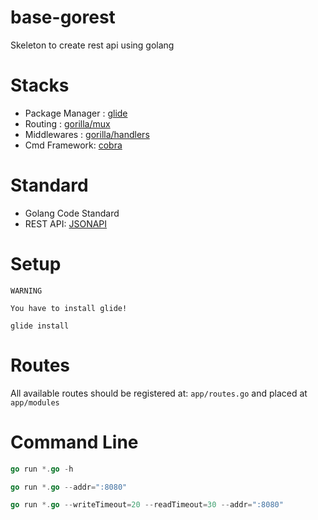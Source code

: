 # base-gorest

Skeleton to create rest api using golang

# Stacks

- Package Manager : [glide](http://glide.sh/)
- Routing : [gorilla/mux](https://github.com/gorilla/mux)
- Middlewares : [gorilla/handlers](github.com/gorilla/handlers)
- Cmd Framework: [cobra](https://github.com/spf13/cobra)

# Standard

- Golang Code Standard
- REST API: [JSONAPI](http://jsonapi.org)

# Setup

```
WARNING

You have to install glide!
```

```
glide install
```

# Routes

All available routes should be registered at: `app/routes.go` and placed at `app/modules`

# Command Line

```go
go run *.go -h
```

```go
go run *.go --addr=":8080"
```

```go
go run *.go --writeTimeout=20 --readTimeout=30 --addr=":8080"
```

